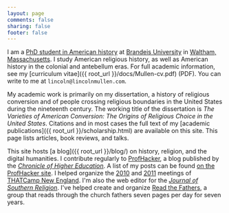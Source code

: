 ```yaml
---
layout: page
comments: false
sharing: false
footer: false
---
```


I am a [PhD student in American history](http://www.brandeis.edu/departments/history/) at [Brandeis University](http://www.brandeis.edu/) in [Waltham, Massachusetts](http://maps.google.com/maps?f=q&source=s_q&hl=en&geocode=&q=Brandeis+University+415+South+St+Waltham,+MA+02453-2700&sll=42.365774,-71.256766&sspn=0.016488,0.028968&ie=UTF8&ll=42.367708,-71.255822&spn=0.016488,0.028968&z=15). I study American religious history, as well as American history in the colonial and antebellum eras. For full academic information, see my [curriculum vitae]({{ root_url }}/docs/Mullen-cv.pdf) (PDF). You can write to me at `lincoln@lincolnmullen.com`.

My academic work is primarily on my dissertation, a history of religious conversion and of people crossing religious boundaries in the United States during the nineteenth century. The working title of the dissertation is *The Varieties of American Conversion: The Origins of Religious Choice in the United States*. Citations and in most cases the full text of my [academic publications]({{ root_url }}/scholarship.html) are available on this site. This page lists articles, book reviews, and talks. 

This site hosts [a blog]({{ root_url }}/blog/) on history, religion, and the digital humanities. I contribute regularly to [ProfHacker](http://chronicle.com/blogs/profhacker/), a blog published by the [*Chronicle of Higher Education*](http://chronicle.com/). A list of my posts can be found [on the ProfHacker site](http://chronicle.com/blogs/profhacker/author/lmullen). I helped organize the [2010](http://newengland2010.thatcamp.org/) and [2011](http://newengland2011.thatcamp.org/) meetings of [THATCamp New England](http://thatcampnewengland.org). I'm also the web editor for the [*Journal of Southern Religion*](http://jsr.fsu.edu/). I've helped create and organize [Read the Fathers](http://readthefathers.org), a group that reads through the church fathers seven pages per day for seven years.
